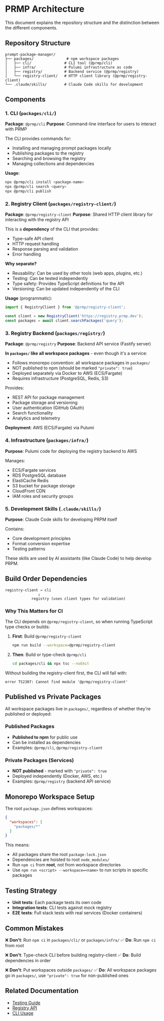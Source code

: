 # PRMP Architecture

This document explains the repository structure and the distinction between the different components.

## Repository Structure

```
prompt-package-manager/
├── packages/               # npm workspace packages
│   ├── cli/               # CLI tool (@prmp/cli)
│   ├── infra/             # Pulumi infrastructure as code
│   ├── registry/          # Backend service (@prmp/registry)
│   └── registry-client/   # HTTP client library (@prmp/registry-client)
└── .claude/skills/        # Claude Code skills for development
```

## Components

### 1. CLI (`packages/cli/`)

**Package**: `@prmp/cli`
**Purpose**: Command-line interface for users to interact with PRMP

The CLI provides commands for:
- Installing and managing prompt packages locally
- Publishing packages to the registry
- Searching and browsing the registry
- Managing collections and dependencies

**Usage**:
```bash
npx @prmp/cli install <package-name>
npx @prmp/cli search <query>
npx @prmp/cli publish
```

### 2. Registry Client (`packages/registry-client/`)

**Package**: `@prmp/registry-client`
**Purpose**: Shared HTTP client library for interacting with the registry API

This is a **dependency** of the CLI that provides:
- Type-safe API client
- HTTP request handling
- Response parsing and validation
- Error handling

**Why separate?**
- Reusability: Can be used by other tools (web apps, plugins, etc.)
- Testing: Can be tested independently
- Type safety: Provides TypeScript definitions for the API
- Versioning: Can be updated independently of the CLI

**Usage** (programmatic):
```typescript
import { RegistryClient } from '@prmp/registry-client';

const client = new RegistryClient('https://registry.prmp.dev');
const packages = await client.searchPackages('query');
```

### 3. Registry Backend (`packages/registry/`)

**Package**: `@prmp/registry`
**Purpose**: Backend API service (Fastify server)

**In `packages/` like all workspace packages** - even though it's a service:
- Follows monorepo convention: all workspace packages in `packages/`
- NOT published to npm (should be marked `"private": true`)
- Deployed separately via Docker to AWS (ECS/Fargate)
- Requires infrastructure (PostgreSQL, Redis, S3)

Provides:
- REST API for package management
- Package storage and versioning
- User authentication (GitHub OAuth)
- Search functionality
- Analytics and telemetry

**Deployment**: AWS (ECS/Fargate) via Pulumi

### 4. Infrastructure (`packages/infra/`)

**Purpose**: Pulumi code for deploying the registry backend to AWS

Manages:
- ECS/Fargate services
- RDS PostgreSQL database
- ElastiCache Redis
- S3 bucket for package storage
- CloudFront CDN
- IAM roles and security groups

### 5. Development Skills (`.claude/skills/`)

**Purpose**: Claude Code skills for developing PRPM itself

Contains:
- Core development principles
- Format conversion expertise
- Testing patterns

These skills are used by AI assistants (like Claude Code) to help develop PRPM.

## Build Order Dependencies

```
registry-client → cli
               ↓
            registry (uses client types for validation)
```

### Why This Matters for CI

The CLI depends on `@prmp/registry-client`, so when running TypeScript type checks or builds:

1. **First**: Build `@prmp/registry-client`
   ```bash
   npm run build --workspace=@prmp/registry-client
   ```

2. **Then**: Build or type-check `@prmp/cli`
   ```bash
   cd packages/cli && npx tsc --noEmit
   ```

Without building the registry-client first, the CLI will fail with:
```
error TS2307: Cannot find module '@prmp/registry-client'
```

## Published vs Private Packages

All workspace packages live in `packages/`, regardless of whether they're published or deployed:

### Published Packages
- **Published to npm** for public use
- Can be installed as dependencies
- Examples: `@prmp/cli`, `@prmp/registry-client`

### Private Packages (Services)
- **NOT published** - marked with `"private": true`
- Deployed independently (Docker, AWS, etc.)
- Examples: `@prmp/registry` (backend API service)

## Monorepo Workspace Setup

The root `package.json` defines workspaces:

```json
{
  "workspaces": [
    "packages/*"
  ]
}
```

This means:
- All packages share the root `package-lock.json`
- Dependencies are hoisted to root `node_modules/`
- Run `npm ci` from **root**, not from workspace directories
- Use `npm run <script> --workspace=<name>` to run scripts in specific packages

## Testing Strategy

- **Unit tests**: Each package tests its own code
- **Integration tests**: CLI tests against mock registry
- **E2E tests**: Full stack tests with real services (Docker containers)

## Common Mistakes

❌ **Don't**: Run `npm ci` in `packages/cli/` or `packages/infra/`
✅ **Do**: Run `npm ci` from root

❌ **Don't**: Type-check CLI before building registry-client
✅ **Do**: Build dependencies in order

❌ **Don't**: Put workspaces outside `packages/`
✅ **Do**: All workspace packages go in `packages/`, use `"private": true` for non-published ones

## Related Documentation

- [Testing Guide](.github/skills/github-actions-testing.md)
- [Registry API](packages/registry/README.md)
- [CLI Usage](packages/cli/README.md)
